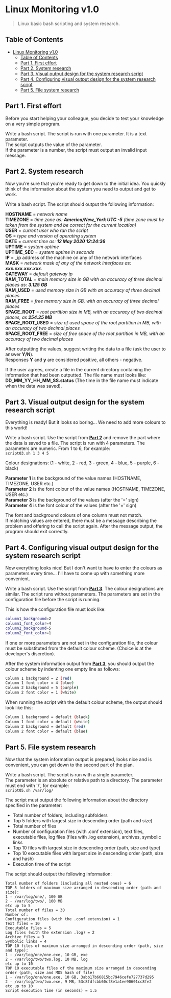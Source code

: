 # Linux Monitoring v1.0

>Linux basic bash scripting and system research.

## Table of Contents

- [Linux Monitoring v1.0](#linux-monitoring-v10)
  - [Table of Contents](#table-of-contents)
  - [Part 1. First effort](#part-1-first-effort)
  - [Part 2. System research](#part-2-system-research)
  - [Part 3. Visual output design for the system research script](#part-3-visual-output-design-for-the-system-research-script)
  - [Part 4. Configuring visual output design for the system research script](#part-4-configuring-visual-output-design-for-the-system-research-script)
  - [Part 5. File system research](#part-5-file-system-research)

## Part 1. First effort

Before you start helping your colleague, you decide to test your knowledge on a very simple program.

Write a bash script. The script is run with one parameter. It is a text parameter.  
The script outputs the value of the parameter.  
If the parameter is a number, the script must output an invalid input message.

## Part 2. System research

Now you’re sure that you’re ready to get down to the initial idea. You quickly think of the information about the system you need to output and get to work.

Write a bash script. The script should output the following information:

**HOSTNAME** = *network name*  
**TIMEZONE** = *time zone as: **America/New_York UTC -5** (time zone must be taken from the system and be correct for the current location)*  
**USER** = *current user who ran the script*  
**OS** = *type and version of operating system*  
**DATE** = *current time as: **12 May 2020 12:24:36***  
**UPTIME** = *system uptime*  
**UPTIME_SEC** = *system uptime in seconds*  
**IP** = _ip address of the machine on any of the network interfaces  
**MASK** = *network mask of any of the network interfaces as: **xxx.xxx.xxx.xxx***.  
**GATEWAY** = *default gateway ip*  
**RAM_TOTAL** = *main memory size in GB with an accuracy of three decimal places as: **3.125 GB***  
**RAM_USED** = *used memory size in GB with an accuracy of three decimal places*  
**RAM_FREE** = *free memory size in GB, with an accuracy of three decimal places*  
**SPACE_ROOT** = *root partition size in MB, with an accuracy of two decimal places, as **254.25 MB***  
**SPACE_ROOT_USED** = *size of used space of the root partition in MB, with an accuracy of two decimal places*  
**SPACE_ROOT_FREE** = *size of free space of the root partition in MB, with an accuracy of two decimal places*

After outputting the values, suggest writing the data to a file (ask the user to answer **Y/N**).  
Responses **Y** and **y** are considered positive, all others - negative.

If the user agrees, create a file in the current directory containing the information that had been outputted.
The file name must looks like: **DD_MM_YY_HH_MM_SS.status** (The time in the file name must indicate when the data was saved).

## Part 3. Visual output design for the system research script

Everything is ready! But it looks so boring... We need to add more colours to this world!

Write a bash script. Use the script from [**Part 2**](#part-2-system-research) and remove the part where the data is saved to a file.  The script is run with 4 parameters. The parameters are numeric. From 1 to 6, for example:  
`script03.sh 1 3 4 5`

Colour designations: (1 - white, 2 - red, 3 - green, 4 - blue, 5 - purple, 6 - black)

**Parameter 1** is the background of the value names (HOSTNAME, TIMEZONE, USER etc.)  
**Parameter 2** is the font colour of the value names (HOSTNAME, TIMEZONE, USER etc.)  
**Parameter 3** is the background of the values (after the '=' sign)  
**Parameter 4** is the font colour of the values (after the '=' sign)

The font and background colours of one column must not match.  
If matching values are entered, there must be a message describing the problem and offering to call the script again.
After the message output, the program should exit correctly.

## Part 4. Configuring visual output design for the system research script

Now everything looks nice! But I don't want to have to enter the colours as parameters every time... I'll have to come up with something more convenient.

Write a bash script. Use the script from [**Part 3**](#part-3-visual-output-design-for-the-system-research-script). The colour designations are similar. The script runs without parameters. The parameters are set in the configuration file before the script is running.

This is how the configuration file must look like:

```bash
column1_background=2
column1_font_color=4
column2_background=5
column2_font_color=1
```

If one or more parameters are not set in the configuration file, the colour must be substituted from the default colour scheme. (Choice is at the developer's discretion).

After the system information output from [**Part 3**](#part-3-visual-output-design-for-the-system-research-script), you should output the colour scheme by indenting one empty line as follows:

```bash
Column 1 background = 2 (red)
Column 1 font color = 4 (blue)
Column 2 background = 5 (purple)
Column 2 font color = 1 (white)
```

When running the script with the default colour scheme, the output should look like this:

```bash
Column 1 background = default (black)
Column 1 font color = default (white)
Column 2 background = default (red)
Column 2 font color = default (blue)
```

## Part 5. File system research

Now that the system information output is prepared, looks nice and is convenient, you can get down to the second part of the plan.

Write a bash script. The script is run with a single parameter.  
The parameter is an absolute or relative path to a directory. The parameter must end with '/', for example:  
`script05.sh /var/log/`

The script must output the following information about the directory specified in the parameter:

- Total number of folders, including subfolders
- Top 5 folders with largest size in descending order (path and size)
- Total number of files
- Number of configuration files (with .conf extension), text files, executable files, log files (files with .log extension), archives, symbolic links
- Top 10 files with largest size in descending order (path, size and type)
- Top 10 executable files with largest size in descending order (path, size and hash)
- Execution time of the script

The script should output the following information:

```log
Total number of folders (including all nested ones) = 6  
TOP 5 folders of maximum size arranged in descending order (path and size):  
1 - /var/log/one/, 100 GB  
2 - /var/log/two/, 100 MB  
etc up to 5
Total number of files = 30
Number of:  
Configuration files (with the .conf extension) = 1 
Text files = 10  
Executable files = 5
Log files (with the extension .log) = 2  
Archive files = 3  
Symbolic links = 4  
TOP 10 files of maximum size arranged in descending order (path, size and type):  
1 - /var/log/one/one.exe, 10 GB, exe  
2 - /var/log/two/two.log, 10 MB, log  
etc up to 10  
TOP 10 executable files of the maximum size arranged in descending order (path, size and MD5 hash of file)  
1 - /var/log/one/one.exe, 10 GB, 3abb17b66815bc7946cefe727737d295  
2 - /var/log/two/two.exe, 9 MB, 53c8fdfcbb60cf8e1a1ee90601cc8fe2  
etc up to 10  
Script execution time (in seconds) = 1.5
```
